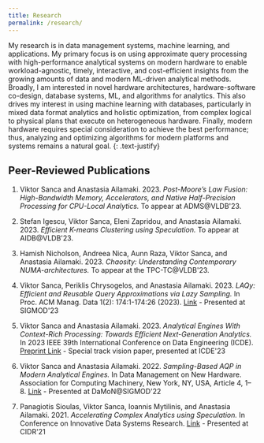 ```yaml
---
title: Research
permalink: /research/
---
```

My research is in data management systems, machine learning, and applications. My primary focus is on using approximate query processing with high-performance analytical systems on modern hardware to enable workload-agnostic, timely, interactive, and cost-efficient insights from the growing amounts of data and modern ML-driven analytical methods. Broadly, I am interested in novel hardware architectures, hardware-software co-design, database systems, ML, and algorithms for analytics. This also drives my interest in using machine learning with databases, particularly in mixed data format analytics and holistic optimization, from complex logical to physical plans that execute on heterogeneous hardware. Finally, modern hardware requires special consideration to achieve the best performance; thus, analyzing and optimizing algorithms for modern platforms and systems remains a natural goal.
{: .text-justify}

## Peer-Reviewed Publications 

1. Viktor Sanca and Anastasia Ailamaki. 2023. *Post-Moore’s Law Fusion: High-Bandwidth Memory, Accelerators, and Native Half-Precision Processing for CPU-Local Analytics.* To appear at ADMS@VLDB'23.

2. Stefan Igescu, Viktor Sanca, Eleni Zapridou, and Anastasia Ailamaki. 2023. *Efficient K-means Clustering using Speculation.* To appear at AIDB@VLDB'23.

3. Hamish Nicholson, Andreea Nica, Aunn Raza, Viktor Sanca, and Anastasia Ailamaki. 2023. *Chaosity: Understanding Contemporary NUMA-architectures.* To appear at the TPC-TC@VLDB'23.

4. Viktor Sanca, Periklis Chrysogelos, and Anastasia Ailamaki. 2023. *LAQy: Efficient and Reusable Query Approximations via Lazy Sampling.* In Proc. ACM Manag. Data 1(2): 174:1-174:26 (2023). [Link](https://doi.org/10.1145/3589319) - Presented at SIGMOD'23

5. Viktor Sanca and Anastasia Ailamaki. 2023. *Analytical Engines With Context-Rich Processing: Towards Efficient Next-Generation Analytics.* In 2023 IEEE 39th International Conference on Data Engineering (ICDE). [Preprint Link]([https://doi.org/10.1145/3533737.3535095](https://arxiv.org/abs/2212.07517)) - Special track vision paper, presented at ICDE'23

6. Viktor Sanca and Anastasia Ailamaki. 2022. *Sampling-Based AQP in Modern Analytical Engines.* In Data Management on New Hardware. Association for Computing Machinery, New York, NY, USA, Article 4, 1–8. [Link](https://doi.org/10.1145/3533737.3535095) - Presented at DaMoN@SIGMOD'22

7. Panagiotis Sioulas, Viktor Sanca, Ioannis Mytilinis, and Anastasia Ailamaki. 2021. *Accelerating Complex Analytics using Speculation.* In Conference on Innovative Data Systems Research. [Link](https://www.cidrdb.org/cidr2021/papers/cidr2021_paper03.pdf) - Presented at CIDR'21

